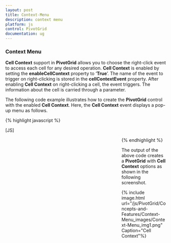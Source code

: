 ```yaml
---
layout: post
title: Context-Menu
description: context menu
platform: js
control: PivotGrid
documentation: ug
---
```


### Context Menu

**Cell Context** support in **PivotGrid** allows you to choose the right-click event to access each cell for any desired operation. **Cell Context** is enabled by setting the **enableCellContext** property to ‘**True**’. The name of the event to trigger on right-clicking is stored in the **cellContextEvent** property. After enabling **Cell Context** on right-clicking a cell, the event triggers. The information about the cell is carried through a parameter.

The following code example illustrates how to create the **PivotGrid** control with the enabled **Cell Context**. Here, the **Cell Context** event displays a pop-up menu as follows.

{% highlight javascript %}

[JS]   
<head>
    <style>
        .menuItem {
            padding:5px 50px 5px 20px;
        }
        .row .cols-prop-area {min-height: 170px !important;}
        .contextMenuPopup {
            position: absolute;
            background-color: #e6e6e6;
            border: #BBBCBB solid 1px;
            padding: 1px;
            color:#565656;
        }
        .activeMenuItemBlue {
            background-color:#66C1DC;
            color:white;
        }
        .activeMenuItemGreen {
            background-color:#AECF49;
            color:white;
        }
        .activeMenuItemOrange {
            background-color:#F9920B;
            color:white;
        }
    </style>
</head>
<body>
<div id="PivotGrid1" style="height: 380px; width: 72%; overflow: auto;float:left;display:block"></div>
<script type="text/javascript">
     $(function () {
          $(document).bind("click", function () {
                            $(".contextMenuPopup").remove();
                        });
           $("#PivotGrid1").ejPivotGrid({
                            url: "../wcf/CellContextService.svc",
                            enableCellContext: true,
                            cellContext: "cell_RightClick"
                        });
                    });
          cell_RightClick = function (evt) {
                        $(".contextMenuPopup").remove();
                        var contextMenu = $('<div class="contextMenuPopup"></div>');
                        $(contextMenu[0]).html('<div class="menuItem">Cell Type</div><div class="menuItem">Position</div><div class="menuItem">Value</div>');
                        $(contextMenu[0]).css("left", evt.args.args.clientX + 10).css("top", evt.args.args.clientY + 10);
                        $("#PivotGrid1").append(contextMenu[0]);
                        $(".menuItem").bind("mouseenter", function (e) {
                            var bgColor = ($(".summary").css("background-color") != "transparent" && $(".summary").css("background-color") != "rgb(31, 31, 31)") ? $(".summary").css("background-color") : $(".summary").css("color");
                            if (bgColor == "rgb(204, 237, 255)" || bgColor == "rgb(94, 171, 222)" || bgColor == "rgb(104, 195, 222)")
                                $(this).addClass("activeMenuItemBlue")
                            else if (bgColor == "rgb(247, 252, 182)" || bgColor == "rgb(145, 170, 41)" || bgColor == "rgb(169, 199, 78)")
                                $(this).addClass("activeMenuItemGreen")
                            else if (bgColor == "rgb(255, 238, 169)" || bgColor == "rgb(250, 161, 19)" || bgColor == "rgb(255, 187, 96)")
                                $(this).addClass("activeMenuItemOrange")
                        });
                        $(".menuItem").bind("mouseleave", function (e) {
                            $(this).removeClass("activeMenuItemBlue").removeClass("activeMenuItemGreen").removeClass("activeMenuItemOrange");
                        });
                        $(".menuItem").click(function (e) {
                            alert("click event occurs");
                        });
                    }
       </script>
</body>

{% endhighlight %}

The output of the above code creates a **PivotGrid** with **Cell Context** options as shown in the following screenshot.

{% include image.html url="/js/PivotGrid/Concepts-and-Features/Context-Menu_images/Context-Menu_img1.png" Caption="Cell Context"%}

